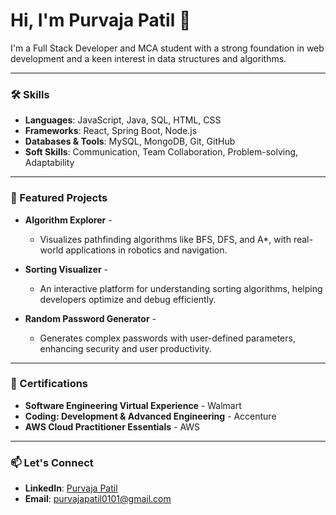 # Hi, I'm Purvaja Patil 👋

I'm a Full Stack Developer and MCA student with a strong foundation in web development and a keen interest in data structures and algorithms.

---

### 🛠 Skills

- **Languages**: JavaScript, Java, SQL, HTML, CSS
- **Frameworks**: React, Spring Boot, Node.js
- **Databases & Tools**: MySQL, MongoDB, Git, GitHub
- **Soft Skills**: Communication, Team Collaboration, Problem-solving, Adaptability

---

### 🌟 Featured Projects

- **Algorithm Explorer** - 
  - Visualizes pathfinding algorithms like BFS, DFS, and A*, with real-world applications in robotics and navigation.

- **Sorting Visualizer** - 
  - An interactive platform for understanding sorting algorithms, helping developers optimize and debug efficiently.

- **Random Password Generator** - 
  - Generates complex passwords with user-defined parameters, enhancing security and user productivity.

---

### 📜 Certifications

- **Software Engineering Virtual Experience** - Walmart
- **Coding: Development & Advanced Engineering** - Accenture
- **AWS Cloud Practitioner Essentials** - AWS

---

### 📫 Let's Connect

- **LinkedIn**: [Purvaja Patil](https://www.linkedin.com/in/purvaja-patil28/)
- **Email**: purvajapatil0101@gmail.com
